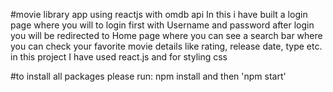 #movie library app using reactjs with omdb api 
In this i have built a login page where you will to login first with Username and password after login you will be redirected to Home page where you can see a search bar where you can check your favorite movie details like rating, release date, type etc.
in this project I have used react.js and for styling css


#to install all packages please run:    npm install 
and then   'npm start'  
